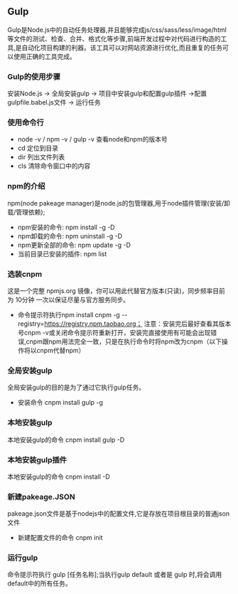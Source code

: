 ## Gulp
Gulp是Node.js中的自动任务处理器,并且能够完成js/css/sass/less/image/html等文件的测试、检查、合并、格式化等步骤,前端开发过程中对代码进行构造的工具,是自动化项目构建的利器。该工具可以对网站资源进行优化,而且重复的任务可以使用正确的工具完成。

### Gulp的使用步骤
安装Node.js ->  全局安装gulp -> 项目中安装gulp和配置gulp插件 ->配置gulpfile.babel.js文件 -> 运行任务

### 使用命令行
+ node -v / npm -v / gulp -v 查看node和npm的版本号
+ cd 定位到目录
+ dir 列出文件列表
+ cls 清除命令窗口中的内容

### npm的介绍
npm(node pakeage manager)是node.js的包管理器,用于node插件管理(安装/卸载/管理依赖);
+ npm安装的命令:  npm install -g -D
+ npm卸载的命令:  npm uninstall -g -D
+ npm更新全部的命令:  npm update -g -D
+ 当前目录已安装的插件: npm list

### 选装cnpm
这是一个完整 npmjs.org 镜像，你可以用此代替官方版本(只读)，同步频率目前为 10分钟 一次以保证尽量与官方服务同步。
+ 命令提示符执行npm install cnpm -g --registry=https://registry.npm.taobao.org；
注意：安装完后最好查看其版本号cnpm -v或关闭命令提示符重新打开，安装完直接使用有可能会出现错误,cnpm跟npm用法完全一致，只是在执行命令时将npm改为cnpm（以下操作将以cnpm代替npm）

### 全局安装gulp
全局安装gulp的目的是为了通过它执行gulp任务。
+ 安装命令 cnpm install gulp -g

### 本地安装gulp
本地安装gulp的命令 cnpm install gulp -D

### 本地安装gulp插件
本地安装gulp的命令 cnpm install -D

### 新建pakeage.JSON
pakeage.json文件是基于nodejs中的配置文件,它是存放在项目根目录的普通json文件
+ 新建配置文件的命令 cnpm init

### 运行gulp
命令提示符执行 gulp [任务名称];当执行gulp default 或者是 gulp 时,将会调用default中的所有任务。
